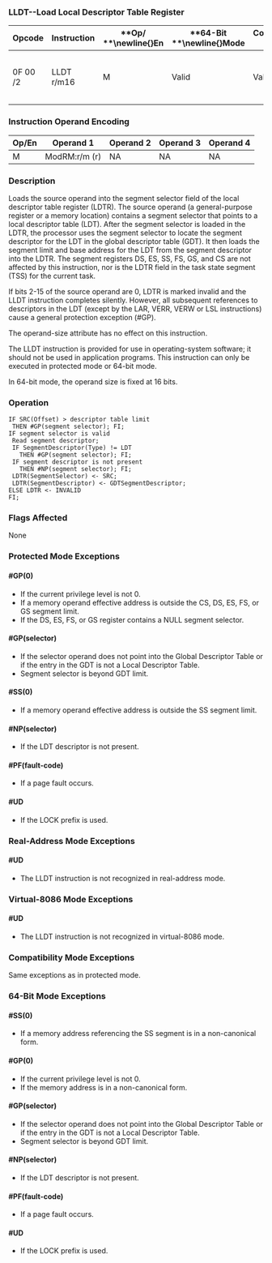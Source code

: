 ### LLDT--Load Local Descriptor Table Register


|**Opcode**|**Instruction**|**Op/ **\newline{}**En**|**64-Bit **\newline{}**Mode**|**Compat/**\newline{}**Leg Mode**|**Description**|
|----------|---------------|------------------------|-----------------------------|---------------------------------|---------------|
|0F 00 /2|LLDT r/m16|M|Valid|Valid|Load segment selector r/m16 into LDTR.|
### Instruction Operand Encoding


|Op/En|Operand 1|Operand 2|Operand 3|Operand 4|
|-----|---------|---------|---------|---------|
|M|ModRM:r/m (r)|NA|NA|NA|
### Description


Loads the source operand into the segment selector field of the local descriptor table register (LDTR). The source operand (a general-purpose register or a memory location) contains a segment selector that points to a local descriptor table (LDT). After the segment selector is loaded in the LDTR, the processor uses the segment selector to locate the segment descriptor for the LDT in the global descriptor table (GDT). It then loads the segment limit and base address for the LDT from the segment descriptor into the LDTR. The segment registers DS, ES, SS, FS, GS, and CS are not affected by this instruction, nor is the LDTR field in the task state segment (TSS) for the current task.

If bits 2-15 of the source operand are 0, LDTR is marked invalid and the LLDT instruction completes silently. However, all subsequent references to descriptors in the LDT (except by the LAR, VERR, VERW or LSL instructions) cause a general protection exception (#GP).

The operand-size attribute has no effect on this instruction. 

The LLDT instruction is provided for use in operating-system software; it should not be used in application programs. This instruction can only be executed in protected mode or 64-bit mode.

In 64-bit mode, the operand size is fixed at 16 bits.


### Operation

```info-verb
IF SRC(Offset) > descriptor table limit 
 THEN #GP(segment selector); FI;
IF segment selector is valid
 Read segment descriptor;
 IF SegmentDescriptor(Type) != LDT 
   THEN #GP(segment selector); FI;
 IF segment descriptor is not present 
   THEN #NP(segment selector); FI;
 LDTR(SegmentSelector) <- SRC;
 LDTR(SegmentDescriptor) <- GDTSegmentDescriptor;
ELSE LDTR <- INVALID
FI;
```
### Flags Affected


None


### Protected Mode Exceptions

#### #GP(0)
* If the current privilege level is not 0.
* If a memory operand effective address is outside the CS, DS, ES, FS, or GS segment limit.
* If the DS, ES, FS, or GS register contains a NULL segment selector.

#### #GP(selector)
* If the selector operand does not point into the Global Descriptor Table or if the entry in the GDT is not a Local Descriptor Table.
* Segment selector is beyond GDT limit.

#### #SS(0)
* If a memory operand effective address is outside the SS segment limit.

#### #NP(selector)
* If the LDT descriptor is not present.

#### #PF(fault-code)
* If a page fault occurs.

#### #UD
* If the LOCK prefix is used.

### Real-Address Mode Exceptions

#### #UD
* The LLDT instruction is not recognized in real-address mode.

### Virtual-8086 Mode Exceptions

#### #UD
* The LLDT instruction is not recognized in virtual-8086 mode.

### Compatibility Mode Exceptions



Same exceptions as in protected mode.


### 64-Bit Mode Exceptions

#### #SS(0)
* If a memory address referencing the SS segment is in a non-canonical form.

#### #GP(0)
* If the current privilege level is not 0.
* If the memory address is in a non-canonical form.

#### #GP(selector)
* If the selector operand does not point into the Global Descriptor Table or if the entry in the GDT is not a Local Descriptor Table.
* Segment selector is beyond GDT limit.

#### #NP(selector)
* If the LDT descriptor is not present.

#### #PF(fault-code)
* If a page fault occurs.

#### #UD
* If the LOCK prefix is used.
